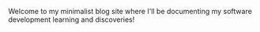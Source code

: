 Welcome to my minimalist blog site where I'll be documenting my software development learning and discoveries!

